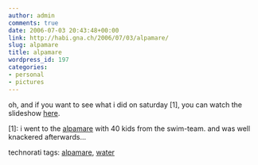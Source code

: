 ```yaml
---
author: admin
comments: true
date: 2006-07-03 20:43:48+00:00
link: http://habi.gna.ch/2006/07/03/alpamare/
slug: alpamare
title: alpamare
wordpress_id: 197
categories:
- personal
- pictures
---
```



oh, and if you want to see what i did on saturday [1], you can watch the slideshow [here](http://habi.gna.ch/pics/alpamare06/).



[1]: i went to the [alpamare](http://www.alpamare.ch/) with 40 kids from the swim-team. and was well knackered afterwards...





technorati tags: [alpamare](http://www.technorati.com/tag/alpamare), [water](http://www.technorati.com/tag/water)
